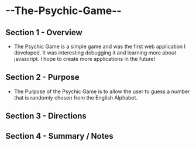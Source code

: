 # --The-Psychic-Game--


## Section 1 - Overview
- The Psychic Game is a simple game and was the first web application I developed. It was interesting debugging it and learning more about javascript. I hope to create more applications in the future! 


## Section 2 - Purpose
- The Purpose of the Psychic Game is to allow the user to guess a number that is randomly chosen from the English Alphabet. 


## Section 3 - Directions


## Section 4 - Summary / Notes